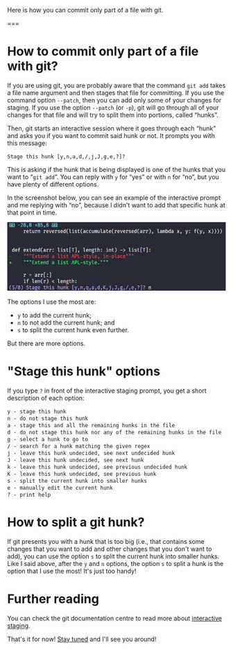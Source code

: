 Here is how you can commit only part of a file with git.

===


# How to commit only part of a file with git?

If you are using git, you are probably aware that the command `git add` takes a file name argument and then stages that file for committing.
If you use the command option `--patch`, then you can add only some of your changes for staging.
If you use the option `--patch` (or `-p`), git will go through all of your changes for that file and will try to split them into portions, called “hunks”.

Then, git starts an interactive session where it goes through each “hunk” and asks you if you want to commit said hunk or not.
It prompts you with this message:

```text
Stage this hunk [y,n,a,d,/,j,J,g,e,?]?
```

This is asking if the hunk that is being displayed is one of the hunks that you want to “`git add`”.
You can reply with `y` for “yes” or with `n` for “no”, but you have plenty of different options.

In the screenshot below, you can see an example of the interactive prompt and me replying with “no”,
because I didn't want to add that specific hunk at that point in time.

!["Screenshot of a terminal where it shows a small git diff in the terminal, with a basic code change, and then the interactive question from `git add -p` asking if I want to stage the current hunk. In front of the interactive question there is a single character 'n', that I typed, because I didn't want to add that hunk."](_example-hunk.png "Screenshot of the interactive prompt for `git add -p`.")

The options I use the most are:

 - `y` to add the current hunk;
 - `n` to not add the current hunk; and
 - `s` to split the current hunk even further.

But there are more options.


# "Stage this hunk" options

If you type `?` in front of the interactive staging prompt, you get a short description of each option:

```text
y - stage this hunk
n - do not stage this hunk
a - stage this and all the remaining hunks in the file
d - do not stage this hunk nor any of the remaining hunks in the file
g - select a hunk to go to
/ - search for a hunk matching the given regex
j - leave this hunk undecided, see next undecided hunk
J - leave this hunk undecided, see next hunk
k - leave this hunk undecided, see previous undecided hunk
K - leave this hunk undecided, see previous hunk
s - split the current hunk into smaller hunks
e - manually edit the current hunk
? - print help
```


# How to split a git hunk?

If git presents you with a hunk that is too big (i.e., that contains some changes that you want to add and other changes that you don't want to add), you can use the option `s` to split the current hunk into smaller hunks.
Like I said above, after the `y` and `n` options, the option `s` to split a hunk is the option that I use the most!
It's just too handy!


# Further reading

You can check the git documentation centre to read more about [interactive staging][git-interactive-staging].

[git-interactive-staging]: https://git-scm.com/book/en/v2/Git-Tools-Interactive-Staging

That's it for now! [Stay tuned][subscribe] and I'll see you around!

[subscribe]: /subscribe
